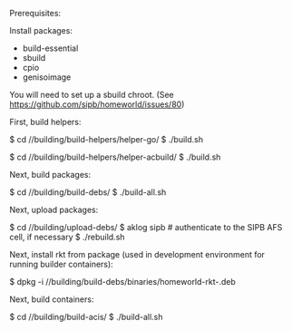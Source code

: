 Prerequisites:

Install packages:

 * build-essential
 * sbuild
 * cpio
 * genisoimage

You will need to set up a sbuild chroot. (See https://github.com/sipb/homeworld/issues/80)

First, build helpers:

 $ cd //building/build-helpers/helper-go/
 $ ./build.sh

 $ cd //building/build-helpers/helper-acbuild/
 $ ./build.sh

Next, build packages:

 $ cd //building/build-debs/
 $ ./build-all.sh

Next, upload packages:

 $ cd //building/upload-debs/
 $ aklog sipb    # authenticate to the SIPB AFS cell, if necessary
 $ ./rebuild.sh

Next, install rkt from package (used in development environment for running builder containers):

 $ dpkg -i //building/build-debs/binaries/homeworld-rkt-<newest>.deb

Next, build containers:

 $ cd //building/build-acis/
 $ ./build-all.sh

